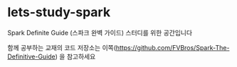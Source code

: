 # lets-study-spark
Spark Definite Guide (스파크 완벽 가이드) 스터디를 위한 공간입니다

함께 공부하는 교재의 코드 저장소는 이쪽(https://github.com/FVBros/Spark-The-Definitive-Guide) 을 참고하세요
